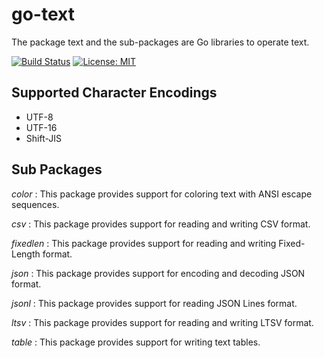 # go-text

The package text and the sub-packages are Go libraries to operate text.

[![Build Status](https://travis-ci.org/mithrandie/go-text.svg?branch=master)](https://travis-ci.org/mithrandie/go-text)
[![License: MIT](https://img.shields.io/badge/License-MIT-lightgrey.svg)](https://opensource.org/licenses/MIT)

## Supported Character Encodings
- UTF-8
- UTF-16
- Shift-JIS

## Sub Packages
_color_
: This package provides support for coloring text with ANSI escape sequences.

_csv_
: This package provides support for reading and writing CSV format.

_fixedlen_
: This package provides support for reading and writing Fixed-Length format.

_json_
: This package provides support for encoding and decoding JSON format.

_jsonl_
: This package provides support for reading JSON Lines format.

_ltsv_
: This package provides support for reading and writing LTSV format.

_table_
: This package provides support for writing text tables.
